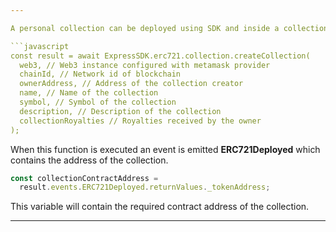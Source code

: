 ```yaml
---

A personal collection can be deployed using SDK and inside a collection, user can furthur mint and trade tokens.

```javascript
const result = await ExpressSDK.erc721.collection.createCollection(
  web3, // Web3 instance configured with metamask provider
  chainId, // Network id of blockchain
  ownerAddress, // Address of the collection creator
  name, // Name of the collection
  symbol, // Symbol of the collection
  description, // Description of the collection
  collectionRoyalties // Royalties received by the owner
);
```

When this function is executed an event is emitted **ERC721Deployed** which contains the address of the collection.

```javascript
const collectionContractAddress =
  result.events.ERC721Deployed.returnValues._tokenAddress;
```

This variable will contain the required contract address of the collection.

---
```

